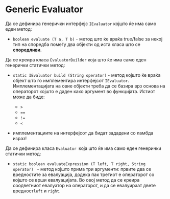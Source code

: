 # Generic Evaluator

<p>Да се дефинира генерички интерфејс <code>IEvaluator</code> којшто ќе има само еден метод:</p>

<ul>
<li><code>boolean evaluate (Т a, Т b)</code> - метод што ќе враќа true/false за некој тип на споредба помеѓу два објекти од иста класа што се <strong>споредливи</strong>.</li>
</ul>

<p>Да се креира класа <code>EvaluatorBuilder</code> која што ќе има само еден генерички статички метод: </p>

<ul>
<li><p><code>static IEvaluator build (String operator)</code> - метод којшто ќе враќа објект што го имплементира интерфејсот <code>IEvaluator</code>. Имплементацијата на овие објекти треба да се базира врз основа на операторот којшто е даден како аргумент во функцијата. Истиот може да биде: </p>
<ul>
<li><code>&gt;</code></li>
<li><code>==</code></li>
<li><code>!=</code></li>
<li><code>&lt;</code></li>
</ul>
</li>
<li><p>имплементациите на интерфејсот да бидат зададени со ламбда израз!</p>
</li>
</ul>

<p>Да се дефинира класа <code>Evaluator </code>која што ќе има само еден генерички статички метод:</p>

<ul>
<li><code>static boolean evaluateExpression (T left, T right, String operator) </code> - метод којшто прима три аргументи: првите два се вредностите за евалуација, додека пак третиот е операторот со којшто се врши евалуацијата. Во овој метод да се креира соодветниот евалуатор на операторот, и да се евалуираат двете вредност<code>left</code> и <code>right</code>.</li>
</ul>